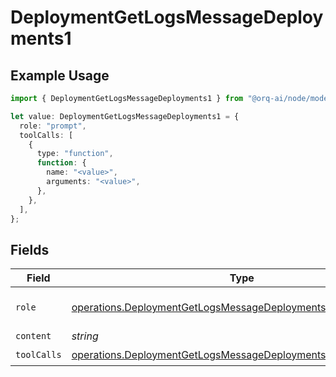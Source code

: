 # DeploymentGetLogsMessageDeployments1

## Example Usage

```typescript
import { DeploymentGetLogsMessageDeployments1 } from "@orq-ai/node/models/operations";

let value: DeploymentGetLogsMessageDeployments1 = {
  role: "prompt",
  toolCalls: [
    {
      type: "function",
      function: {
        name: "<value>",
        arguments: "<value>",
      },
    },
  ],
};
```

## Fields

| Field                                                                                                                                          | Type                                                                                                                                           | Required                                                                                                                                       | Description                                                                                                                                    |
| ---------------------------------------------------------------------------------------------------------------------------------------------- | ---------------------------------------------------------------------------------------------------------------------------------------------- | ---------------------------------------------------------------------------------------------------------------------------------------------- | ---------------------------------------------------------------------------------------------------------------------------------------------- |
| `role`                                                                                                                                         | [operations.DeploymentGetLogsMessageDeploymentsResponse200Role](../../models/operations/deploymentgetlogsmessagedeploymentsresponse200role.md) | :heavy_check_mark:                                                                                                                             | The role of the prompt message                                                                                                                 |
| `content`                                                                                                                                      | *string*                                                                                                                                       | :heavy_minus_sign:                                                                                                                             | N/A                                                                                                                                            |
| `toolCalls`                                                                                                                                    | [operations.DeploymentGetLogsMessageDeploymentsToolCalls](../../models/operations/deploymentgetlogsmessagedeploymentstoolcalls.md)[]           | :heavy_check_mark:                                                                                                                             | N/A                                                                                                                                            |